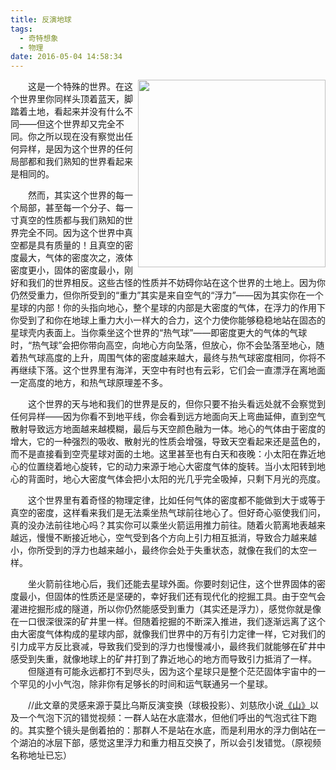```yaml
---
title: 反演地球
tags:
  - 奇特想象
  - 物理
date: 2016-05-04 14:58:34
---
```


<div style="float:right"><img src="/img/inverseEarth.jpg" width="300px"></div>
　　这是一个特殊的世界。在这个世界里你同样头顶着蓝天，脚踏着土地，看起来并没有什么不同——但这个世界却又完全不同。你之所以现在没有察觉出任何异样，是因为这个世界的任何局部都和我们熟知的世界看起来是相同的。

　　然而，其实这个世界的每一个局部，甚至每一个分子、每一寸真空的性质都与我们熟知的世界完全不同。因为这个世界中真空都是具有质量的！且真空的密度最大，气体的密度次之，液体密度更小，固体的密度最小，刚好和我们的世界相反。这些古怪的性质并不妨碍你站在这个世界的土地上。因为你仍然受重力，但你所受到的“重力”其实是来自空气的“浮力”——因为其实你在一个星球的内部！<!--more-->你的头指向地心，整个星球的内部是大密度的气体，在浮力的作用下你受到了和你在地球上重力大小一样大的合力，这个力使你能够稳稳地站在固态的星球壳内表面上。当你乘坐这个世界的“热气球”——即密度更大的气体的气球时，“热气球”会把你带向高空，向地心方向坠落，但放心，你不会坠落至地心，随着热气球高度的上升，周围气体的密度越来越大，最终与热气球密度相同，你将不再继续下落。这个世界里有海洋，天空中有时也有云彩，它们会一直漂浮在离地面一定高度的地方，和热气球原理差不多。

　　这个世界的天与地和我们的世界是反的，但你只要不抬头看远处就不会察觉到任何异样——因为你看不到地平线，你会看到远方地面向天上弯曲延伸，直到空气散射导致远方地面越来越模糊，最后与天空颜色融为一体。地心的气体由于密度的增大，它的一种强烈的吸收、散射光的性质会增强，导致天空看起来还是蓝色的，而不是直接看到空壳星球对面的土地。这里甚至也有白天和夜晚：小太阳在靠近地心的位置绕着地心旋转，它的动力来源于地心大密度气体的旋转。当小太阳转到地心的背面时，地心大密度气体会把小太阳的光几乎完全吸掉，只剩下月光的亮度。

　　这个世界里有着奇怪的物理定律，比如任何气体的密度都不能做到大于或等于真空的密度，这样看来我们是无法乘坐热气球前往地心了。但好奇心驱使我们问，真的没办法前往地心吗？其实你可以乘坐火箭运用推力前往。随着火箭离地表越来越远，慢慢不断接近地心，空气受到各个方向上引力相互抵消，导致合力越来越小，你所受到的浮力也越来越小，最终你会处于失重状态，就像在我们的太空一样。

　　坐火箭前往地心后，我们还能去星球外面。你要时刻记住，这个世界固体的密度最小，但固体的性质还是坚硬的，幸好我们还有现代化的挖掘工具。由于空气会灌进挖掘形成的隧道，所以你仍然能感受到重力（其实还是浮力），感觉你就是像在一口很深很深的矿井里一样。但随着挖掘的不断深入推进，我们逐渐远离了这个由大密度气体构成的星球内部，就像我们世界中的万有引力定律一样，它对我们的引力成平方反比衰减，导致我们受到的浮力也慢慢减小，最终我们就能够在矿井中感受到失重，就像地球上的矿井打到了靠近地心的地方而导致引力抵消了一样。
　　但隧道有可能永远都打不到尽头，因为这个星球只是整个茫茫固体宇宙中的一个罕见的小小气泡，除非你有足够长的时间和运气联通另一个星球。

　　<span class="likecode">//此文章的灵感来源于莫比乌斯反演变换（球极投影）、刘慈欣小说[《山》](https://www.douban.com/note/317715981/)以及一个气泡下沉的错觉视频：一群人站在水底潜水，但他们呼出的气泡式往下跑的。其实整个镜头是倒着拍的：那群人不是站在水底，而是利用水的浮力倒站在一个湖泊的冰层下部，感觉这里浮力和重力相互交换了，所以会引发错觉。（原视频名称地址已忘）</span>
